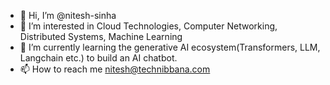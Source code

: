 - 👋 Hi, I’m @nitesh-sinha
- 👀 I’m interested in Cloud Technologies, Computer Networking, Distributed Systems, Machine Learning
- 🌱 I’m currently learning the generative AI ecosystem(Transformers, LLM, Langchain etc.) to build an AI chatbot.
- 📫 How to reach me nitesh@technibbana.com

<!---
nitesh-sinha/nitesh-sinha is a ✨ special ✨ repository because its `README.md` (this file) appears on your GitHub profile.
You can click the Preview link to take a look at your changes.
--->
